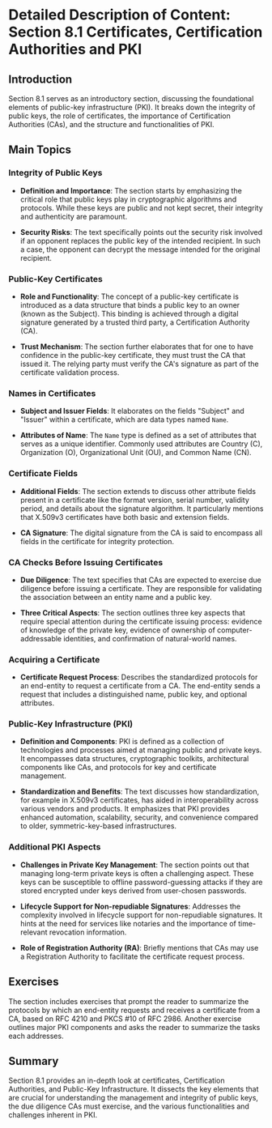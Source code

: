 # Detailed Description of Content: Section 8.1 Certificates, Certification Authorities and PKI

## Introduction

Section 8.1 serves as an introductory section, discussing the foundational elements of public-key infrastructure (PKI). It breaks down the integrity of public keys, the role of certificates, the importance of Certification Authorities (CAs), and the structure and functionalities of PKI.

## Main Topics

### Integrity of Public Keys

- **Definition and Importance**: The section starts by emphasizing the critical role that public keys play in cryptographic algorithms and protocols. While these keys are public and not kept secret, their integrity and authenticity are paramount.

- **Security Risks**: The text specifically points out the security risk involved if an opponent replaces the public key of the intended recipient. In such a case, the opponent can decrypt the message intended for the original recipient.

### Public-Key Certificates

- **Role and Functionality**: The concept of a public-key certificate is introduced as a data structure that binds a public key to an owner (known as the Subject). This binding is achieved through a digital signature generated by a trusted third party, a Certification Authority (CA).

- **Trust Mechanism**: The section further elaborates that for one to have confidence in the public-key certificate, they must trust the CA that issued it. The relying party must verify the CA's signature as part of the certificate validation process.

### Names in Certificates

- **Subject and Issuer Fields**: It elaborates on the fields "Subject" and "Issuer" within a certificate, which are data types named `Name`.

- **Attributes of Name**: The `Name` type is defined as a set of attributes that serves as a unique identifier. Commonly used attributes are Country (C), Organization (O), Organizational Unit (OU), and Common Name (CN).

### Certificate Fields

- **Additional Fields**: The section extends to discuss other attribute fields present in a certificate like the format version, serial number, validity period, and details about the signature algorithm. It particularly mentions that X.509v3 certificates have both basic and extension fields.

- **CA Signature**: The digital signature from the CA is said to encompass all fields in the certificate for integrity protection.

### CA Checks Before Issuing Certificates

- **Due Diligence**: The text specifies that CAs are expected to exercise due diligence before issuing a certificate. They are responsible for validating the association between an entity name and a public key.

- **Three Critical Aspects**: The section outlines three key aspects that require special attention during the certificate issuing process: evidence of knowledge of the private key, evidence of ownership of computer-addressable identities, and confirmation of natural-world names.

### Acquiring a Certificate

- **Certificate Request Process**: Describes the standardized protocols for an end-entity to request a certificate from a CA. The end-entity sends a request that includes a distinguished name, public key, and optional attributes.

### Public-Key Infrastructure (PKI)

- **Definition and Components**: PKI is defined as a collection of technologies and processes aimed at managing public and private keys. It encompasses data structures, cryptographic toolkits, architectural components like CAs, and protocols for key and certificate management.

- **Standardization and Benefits**: The text discusses how standardization, for example in X.509v3 certificates, has aided in interoperability across various vendors and products. It emphasizes that PKI provides enhanced automation, scalability, security, and convenience compared to older, symmetric-key-based infrastructures.

### Additional PKI Aspects

- **Challenges in Private Key Management**: The section points out that managing long-term private keys is often a challenging aspect. These keys can be susceptible to offline password-guessing attacks if they are stored encrypted under keys derived from user-chosen passwords.

- **Lifecycle Support for Non-repudiable Signatures**: Addresses the complexity involved in lifecycle support for non-repudiable signatures. It hints at the need for services like notaries and the importance of time-relevant revocation information.

- **Role of Registration Authority (RA)**: Briefly mentions that CAs may use a Registration Authority to facilitate the certificate request process.

## Exercises

The section includes exercises that prompt the reader to summarize the protocols by which an end-entity requests and receives a certificate from a CA, based on RFC 4210 and PKCS #10 of RFC 2986. Another exercise outlines major PKI components and asks the reader to summarize the tasks each addresses.

## Summary

Section 8.1 provides an in-depth look at certificates, Certification Authorities, and Public-Key Infrastructure. It dissects the key elements that are crucial for understanding the management and integrity of public keys, the due diligence CAs must exercise, and the various functionalities and challenges inherent in PKI.
